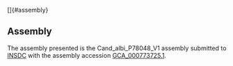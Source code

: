[]{#assembly}

Assembly
--------

The assembly presented is the Cand\_albi\_P78048\_V1 assembly submitted
to [INSDC](http://www.insdc.org) with the assembly accession
[GCA\_000773725.1](http://www.ebi.ac.uk/ena/data/view/GCA_000773725.1).
